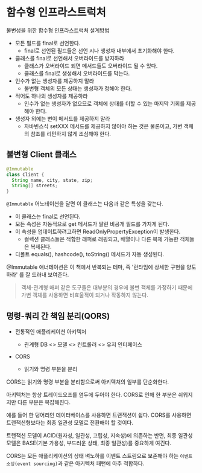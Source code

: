 # 함수형 인프라스트럭처

불변성을 위한 함수형 인프라스트럭처 설계방법

- 모든 필드를 final로 선언한다.
  - final로 선언된 필드들은 선언 시나 생성자 내부에서 초기화해야 한다.
- 클래스를 final로 선언해서 오버라이드를 방지하라
  - 클래스가 오버라이드 되면 메서드들도 오버라이드 될 수 있다.
  - 클래스를 final로 생성해서 오버라이드를 막는다.
- 인수가 없는 생성자를 제공하지 말라
  - 불변형 객체의 모든 상태는 생성자가 정해야 한다.
- 적어도 하나의 생성자를 제공하라
  - 인수가 없는 생성자가 없으므로 객체에 상태를 더할 수 있는 마지막 기회를 제공해야 한다.
- 생성자 외에는 변이 메서드를 제공하지 말라
  - 자바빈스식 setXXX 메서드를 제공하지 않아야 하는 것은 물론이고, 가변 객체의 참조를 리턴하지 않게 조심해야 한다.
  
## 불변형 Client 클래스

```java
@Immutable
class Client {
  String name, city, state, zip;
  String[] streets;
}
```

`@Immutable` 어노테이션을 달면 이 클래스는 다음과 같은 특성을 갖는다.

- 이 클래스는 final로 선언된다.
- 모든 속성은 자동적으로 get 메서드가 딸린 비공개 필드를 가지게 된다.
- 이 속성을 업데이트하려고하면 ReadOnlyPropertyException이 발생한다.
  - 컬렉션 클래스들은 적합한 래퍼로 래핑되고, 배열이나 다른 복제 가능한 객체들은 복제된다.
- 디폴트 equals(), hashcode(), toString() 메서드가 자동 생성된다.

@Immutable 애너테이션은 이 책에서 반복되는 테마, 즉 '런타임에 상세한 구현을 양도하라' 를 잘 드러내 보여준다.

> 객체-관계형 매퍼 같은 도구들은 대부분의 경우에 불변 객체를 가정하기 때문에 가변 객체를 사용하면 비효울적이 되거나 작동하지 않는다.

## 명령-쿼리 간 책임 분리(QORS)

- 전통적인 애플리케이션 아키텍처
  - 관계형 DB <> 모델 <> 컨트롤러 <> 유저 인터페이스

- CORS
  - 읽기와 명령 부분을 분리
  
CORS는 읽기와 명령 부분을 분리함으로써 아키텍처의 일부를 단순화한다.

아키텍처는 항상 트레이드오프를 염두에 두어야 한다. CORS로 인해 한 부분은 쉬워지지만 다른 부분은 복잡해진다.

예를 들어 한 덩어리인 데이터베이스를 사용하면 트랜잭션이 쉽다. CORS를 사용하면 트랜잭션형보다는 최종 일관성 모델로 전환해야 할 것이다.

트랜잭션 모델이 ACID(원자성, 일관성, 고립성, 지속성)에 의존하는 반면, 최종 일관성 모델은 BASE(기본 가용성, 부드러운 상태, 최종 일관성)를 
중요하게 여긴다.

CORS는 모든 애플리케이션의 상태 벼노하를 이벤트 스트림으로 보존해야 하는 `이벤트 소싱(event sourcing)`과 같은 아키텍처 패턴에 아주 적합하다.
